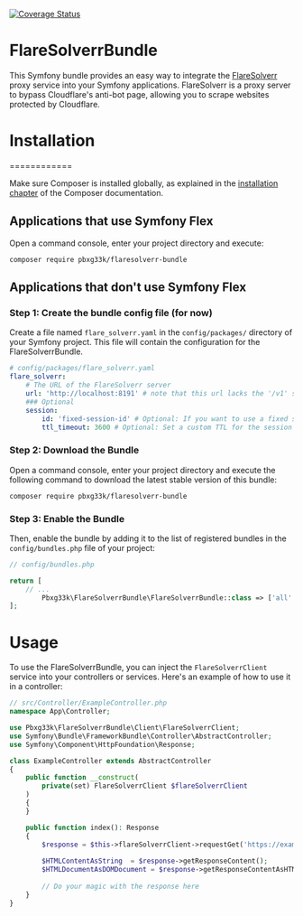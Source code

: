[![Coverage Status](https://coveralls.io/repos/github/PBXg33k/flaresolverr-bundle/badge.svg)](https://coveralls.io/github/PBXg33k/flaresolverr-bundle)

# FlareSolverrBundle

This Symfony bundle provides an easy way to integrate the [FlareSolverr](https://github.com/FlareSolverr/FlareSolverr) proxy service into your Symfony applications.
FlareSolverr is a proxy server to bypass Cloudflare's anti-bot page, allowing you to scrape websites protected by Cloudflare.

# Installation
============

Make sure Composer is installed globally, as explained in the
[installation chapter](https://getcomposer.org/doc/00-intro.md)
of the Composer documentation.

Applications that use Symfony Flex
----------------------------------

Open a command console, enter your project directory and execute:

```console
composer require pbxg33k/flaresolverr-bundle
```

Applications that don't use Symfony Flex
----------------------------------------

### Step 1: Create the bundle config file (for now)

Create a file named `flare_solverr.yaml` in the `config/packages/` directory of your Symfony project. 
This file will contain the configuration for the FlareSolverrBundle.

```yaml
# config/packages/flare_solverr.yaml
flare_solverr:
    # The URL of the FlareSolverr server
    url: 'http://localhost:8191' # note that this url lacks the '/v1' suffix, which is added automatically by the bundle
    ### Optional
    session:
        id: 'fixed-session-id' # Optional: If you want to use a fixed session ID, set it here
        ttl_timeout: 3600 # Optional: Set a custom TTL for the session in seconds (default is 3600 seconds)
```

### Step 2: Download the Bundle

Open a command console, enter your project directory and execute the
following command to download the latest stable version of this bundle:

```console
composer require pbxg33k/flaresolverr-bundle
```

### Step 3: Enable the Bundle

Then, enable the bundle by adding it to the list of registered bundles
in the `config/bundles.php` file of your project:

```php
// config/bundles.php

return [
    // ...
        Pbxg33k\FlareSolverrBundle\FlareSolverrBundle::class => ['all' => true],
];
```


# Usage

To use the FlareSolverrBundle, you can inject the `FlareSolverrClient` service into your controllers or services. 
Here's an example of how to use it in a controller:

```php
// src/Controller/ExampleController.php
namespace App\Controller;

use Pbxg33k\FlareSolverrBundle\Client\FlareSolverrClient;
use Symfony\Bundle\FrameworkBundle\Controller\AbstractController;
use Symfony\Component\HttpFoundation\Response;

class ExampleController extends AbstractController
{
    public function __construct(
        private(set) FlareSolverrClient $flareSolverrClient
    )
    {
    }

    public function index(): Response
    {
        $response = $this->flareSolverrClient->requestGet('https://example.com');
        
        $HTMLContentAsString  = $response->getResponseContent();
        $HTMLDocumentAsDOMDocument = $response->getResponseContentAsHTMLDocument();
        
        // Do your magic with the response here
    }
}
```
